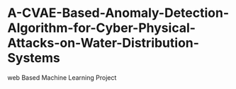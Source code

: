 # A-CVAE-Based-Anomaly-Detection-Algorithm-for-Cyber-Physical-Attacks-on-Water-Distribution-Systems
web Based Machine Learning Project

